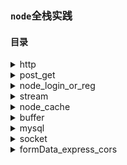 ### `node`全栈实践

#### 目录

<details>
  <summary>http</summary>
  
  ##### 模块:`http`,`fs`,`url`
  ###### `http`:用于创建http服务
  ```javascript
  let server = http.createServer((req,res)=>{
      // TODO
  }).listen(8080)
  ```
  ###### `fs`:用于服务端文件操作
  ```javascript
  fs.readFile(path,(err,data)=>{
      // TODO
  })

  fs.writeFile(path);
  
  // 创建读取流
  let reads = fs.createReadStream(path);

  // 创建写入流
  let writes = fs.createWriteStream(path);

  // 用pipe连接流
  reads.pipe(writes);

  // 错误监听
  reads.on('error',(err)=>{});
  writes.on('error',(err)=>{});
  ```

  ###### `url`:url 解析
  ```javascript
  // 解析url返回一个对象
  let url = url.parse(req.url,Boolean);
  // Boolean 默认为false
  // true 返回的url对象中，query的属性为一个对象
  let url = url.parse(req.url,true);
  
  // ex
  let {pathname,query} = url.parse(req.url,true);
  ```

</details>

<details>
  <summary>post_get</summary>
  
  ##### 模块:`querystring`
  ###### `querystring`:一般用来解析post参数
  ###### `url`：解析get参数
  ```javascript
  let resArr = [];
  res.on('data',(data)=>{
      resArr.push(data);
  });

  res.on('end',()=>{
      let post = querystring.parse(resArr);
      console.log(post);
  });
  ```
  
</details>

<details>
  <summary>node_login_or_reg</summary>
  
  ##### 目前只是通过判断`pathname`来判断，客户端是请求接口还是文件，后面会用到路由；
  
</details>


<details>
  <summary>stream</summary>
  
  ##### 流操作，见`http`栏
  ##### `node` 中`request`，`response`本身也是流的一种
  
</details>


<details>
  <summary>node_cache</summary>
  
  ##### 模块:`zlib`
  
  ##### node缓存
  - 需要判断请求头有没有`if-modified-since` 没有就表示初次向服务器请求，服务器需要返回`last-modified`头信息
  - 客户端如果有`if-modified-since`头信息,就表示服务端返回过，下面需要判断服务端和客户端的文件修改日期
  - 客户端的修改时间小于服务端 服务端就需要返回新的文件 并更新`last-modified`头信息
  - 如果客户端是最新的文件 服务端直接返回`304` `Not Modified`

  ##### gzip压缩
  - 创建一个输出流，先`pipe gz` 然后`pipe`到客户端
  - 设置`content-ecoding`头信息，浏览器会自动解包

  ###### `zlib`:服务端压缩
  ```javascript
  let gz = zlib.createGzip();
  reads.pipe(gz).pipe(writes);
  ```
</details>

<details>
  <summary>buffer</summary>
  
  ##### 模块:`uuid(第三方)`
  ##### `uuid`:资源命名
  <hr>

  ##### 实现buffer的split方法

  ```javascript
  Buffer.prototype.split=Buffer.prototype.split||function (b){
    let arr=[];

    let cur=0;
    let n=0;
    while((n=this.indexOf(b, cur))!=-1){
      arr.push(this.slice(cur, n));
      cur=n+b.length;
    }

    arr.push(this.slice(cur));

    return arr;
  };

  ```
  详见buffer
  
</details>

<details>
  <summary>mysql</summary>
  
  ##### 模块：`mysql`,`crypto`
  ##### `mysql`:数据库操作
  ```javascript
  let DB_OPTIONS = {
      host: "localhost",
      port: 3306,
      user: "root",
      password: "",
      database: "demo"
  }
  // connect db
  let db = mysql.createPool(DB_OPTIONS);

  // 查询
  db.query('SELECT * FROM user_table WHERE ID=1',(err,data)=>{
      // TODO
  })
  ```
  ##### `crypto`:签名算法
  ```javascript
  const md5 = (str)=>{
    let obj = crypto.createHash('md5');
    obj.update(str);
    return obj.digest('hex');
  }

  ```
  
</details>

<details>
  <summary>socket</summary>
  
  ##### 模块：`socket.io`
  ##### `socket.io`:socket连接

  - `socket.io` 依赖于http服务，需要监听一个httpserver
  ```javascript
    // client events: 'connect' 'disconnect' 'emit' 'on'
    // server events: 'connection' 'disconnect' 'emit' 'on'

    const http = require('http');
    const sock = require('socket.io');
    const url = require('url');
    const fs = require('fs');
    const zlib = require('zlib');

    let server = http.createServer((req, res) => {
        let { pathname } = url.parse(req.url);
        let gz = zlib.createGzip();
        let rs = fs.createReadStream(`www${pathname}`);

        res.setHeader('content-encoding', 'gzip');
        rs.pipe(gz).pipe(res);
        rs.on('error', () => {
            res.writeHeader(404);
            res.write('Not Found');
            res.end();
        })

    });
    server.listen(1234);


    let wsServer = sock.listen(server);
    wsServer.on('msg', data => {
        console.log(`收到客户端的消息：${data}`);
    })
    let count = 0;
    setInterval(() => {
        count++;
        wsServer.emit('msg', '我是服务端的消息' + count);
    }, 500)
  ```
  
</details>

<details>
  <summary>formData_express_cors</summary>
  
  ##### 模块：`express`
  ##### node 框架

  - `express` 用express开启服务和midware的使用
  ```html
    <body>
        <input id="file" type="file">
        <input id="btn" type="button" value="提交">
        <script>
            window.onload = function () {
                let oBtn = document.querySelector('#btn');
                let oFile = document.querySelector('#file');

                oBtn.onclick = function () {
                    let oData = new FormData();
                    oData.append('file', oFile.files[0]);

                    let oAjax = new XMLHttpRequest();
                    oAjax.open('POST', 'http://localhost:8086/api', true);
                    oAjax.send(oData);

                    oAjax.onreadystatechange = function () {
                        if (oAjax.readyState === 4) {
                            if (oAjax.status >= 200 && oAjax.status < 300 || oAjax.status == 304) {
                                alert(`success:${oAjax.responseText}`)
                            } else {
                                alert(`error:${oAjax.responseText}`)
                            }
                        }
                    }
                };
            };
        </script>
    </body>
  ```
  ```javascript
    const express = require('express');
    // 解析post数据
    const bodyParser = require('body-parser');
    // 解析post文件数据
    const multer = require('multer');

    let server = express();
    server.listen(8086);

    let multerObj = multer({dest:'./upload/'}); 

    server.use(bodyParser.urlencoded({extended:false}));
    server.use(multerObj.any());
    server.use(express.static('./www/'));


    // request
    server.post('/api',(req,res)=>{
        console.log(req.files);
        res.send('upload file successed');
    })

  ```
  
</details>